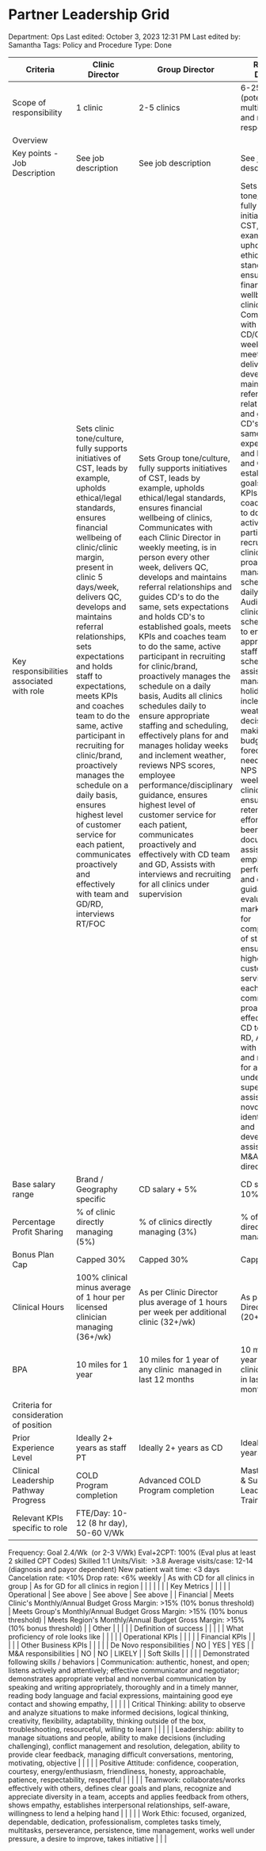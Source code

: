 # Partner Leadership Grid

Department: Ops
Last edited: October 3, 2023 12:31 PM
Last edited by: Samantha
Tags: Policy and Procedure
Type: Done

| Criteria | Clinic Director | Group Director | Regional Director |
| --- | --- | --- | --- |
| Scope of responsibility | 1 clinic | 2-5 clinics | 6-25 clinics  (potentially multi partner and multi state responsibilities) |
| Overview |  |  |  |
| Key points - Job Description | See job description | See job description | See job description |
| Key responsibilities associated with role | Sets clinic tone/culture, fully supports initiatives of CST, leads by example, upholds ethical/legal standards, ensures financial wellbeing of clinic/clinic margin, present in clinic 5 days/week, delivers QC, develops and maintains referral relationships, sets expectations and holds staff to expectations, meets KPIs and coaches team to do the same, active participant in recruiting for clinic/brand, proactively manages the schedule on a daily basis, ensures highest level of customer service for each patient, communicates proactively and effectively with team and GD/RD, interviews RT/FOC | Sets Group tone/culture, fully supports initiatives of CST, leads by example, upholds ethical/legal standards, ensures financial wellbeing of clinics, Communicates with each Clinic Director in weekly meeting, is in person every other week, delivers QC, develops and maintains referral relationships and guides CD's to do the same, sets expectations and holds CD's to established goals, meets KPIs and coaches team to do the same, active participant in recruiting for clinic/brand, proactively manages the schedule on a daily basis, Audits all clinics schedules daily to ensure appropriate staffing and scheduling, effectively plans for and manages holiday weeks and inclement weather, reviews NPS scores, employee performance/disciplinary guidance, ensures highest level of customer service for each patient, communicates proactively and effectively with CD team and GD, Assists with interviews and recruiting for all clinics under supervision | Sets Group tone/culture, fully supports initiatives of CST, leads by example, upholds ethical/legal standards, ensures financial wellbeing of clinics, Communicates with each CD/GD in weekly meeting, delivers QC, develops and maintains referral relationships and guides CD's to do the same, sets expectations and holds CD's and GD's to established goals, meets KPIs and coaches team to do the same, active participant in recruiting for clinic/brand, proactively manages the schedule on a daily basis, Audits all clinics schedules daily to ensure appropriate staffing and scheduling, assists with managing holiday and inclement weather decision making, guides budgeting and forecasting FTE needs, reviews NPS scores weekly for all clinics and ensures retention efforts have been made and documented, assists with employee performance and disciplinary guidance, evaluates market rates for compensation of staff, ensures highest level of customer service for each patient, communicates proactively and effectively with CD team and RD, Assists with interviews and recruiting for all clinics under supervision, assists with de novo site identification and development, assists with M&A as directed. |
| Base salary range | Brand / Geography specific | CD salary + 5% | CD salary + 10% |
| Percentage Profit Sharing | % of clinic directly managing (5%) | % of clinics directly managing (3%) | % of clinics directly managing (2%) |
| Bonus Plan Cap | Capped 30% | Capped 30% | Capped 30% |
| Clinical Hours | 100% clinical minus average of 1 hour per licensed clinician managing (36+/wk) | As per Clinic Director plus average of 1 hours per week per additional clinic (32+/wk) | As per Group Director (20+/wk) |
| BPA | 10 miles for 1 year | 10 miles for 1 year of any clinic  managed in last 12 months | 10 miles for 1 year of any clinic managed in last 12 months |
|  |  |  |  |
| Criteria for consideration of position |  |  |  |
| Prior Experience Level | Ideally 2+ years as staff PT | Ideally 2+ years as CD | Ideally 2+ years as GD |
| Clinical Leadership Pathway Progress | COLD Program completion | Advanced COLD Program completion | Master Classes & SurThrive Leadership Training |
| Relevant KPIs specific to role | FTE/Day: 10-12 (8 hr day), 50-60 V/Wk
Frequency: Goal 2.4/Wk  (or 2-3 V/Wk)
Eval+2CPT: 100% (Eval plus at least 2 skilled CPT Codes)
Skilled 1:1 Units/Visit:  >3.8
Average visits/case: 12-14 (diagnosis and payor dependent)
New patient wait time: <3 days
Cancelation rate: <10%
Drop rate: <6% weekly | As with CD for all clinics in group | As for GD for all clinics in region |
|  |  |  |  |
| Key Metrics |  |  |  |
| Operational | See above | See above | See above |
| Financial | Meets Clinic's Monthly/Annual Budget
Gross Margin: >15% (10% bonus threshold) | Meets Group's Monthly/Annual Budget
Gross Margin: >15% (10% bonus threshold) | Meets Region's Monthly/Annual Budget
Gross Margin: >15% (10% bonus threshold) |
| Other |  |  |  |
| Definition of success |  |  |  |
| What proficiency of role looks like |  |  |  |
| Operational KPIs |  |  |  |
| Financial KPIs |  |  |  |
| Other Business KPIs |  |  |  |
| De Novo responsibilities | NO | YES | YES |
| M&A responsibilities | NO | NO | LIKELY |
| Soft Skills |  |  |  |
| Demonstrated following skills / behaviors | Communication: authentic, honest, and open; listens actively and attentively; effective communicator and negotiator; demonstrates appropriate verbal and nonverbal communication by speaking and writing appropriately, thoroughly and in a timely manner, reading body language and facial expressions, maintaining good eye contact and showing empathy, |  |  |
|  | Critical Thinking: ability to observe and analyze situations to make informed decisions, logical thinking, creativity, flexibility, adaptability, thinking outside of the box, troubleshooting, resourceful, willing to learn |  |  |
|  | Leadership: ability to manage situations and people, ability to make decisions (including challenging), conflict management and resolution, delegation, ability to provide clear feedback, managing difficult conversations, mentoring, motivating, objective |  |  |
|  | Positive Attitude: confidence, cooperation, courtesy, energy/enthusiasm, friendliness, honesty, approachable, patience, respectability, respectful |  |  |
|  | Teamwork: collaborates/works effectively with others, defines clear goals and plans, recognize and appreciate diversity in a team, accepts and applies feedback from others, shows empathy, establishes interpersonal relationships, self-aware, willingness to lend a helping hand |  |  |
|  | Work Ethic: focused, organized, dependable, dedication, professionalism, completes tasks timely, multitasks, perseverance, persistence, time management, works well under pressure, a desire to improve, takes initiative |  |  |